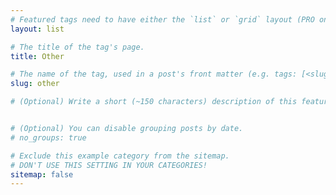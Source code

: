 ```yaml
---
# Featured tags need to have either the `list` or `grid` layout (PRO only).
layout: list

# The title of the tag's page.
title: Other

# The name of the tag, used in a post's front matter (e.g. tags: [<slug>]).
slug: other

# (Optional) Write a short (~150 characters) description of this featured tag.


# (Optional) You can disable grouping posts by date.
# no_groups: true

# Exclude this example category from the sitemap.
# DON'T USE THIS SETTING IN YOUR CATEGORIES!
sitemap: false
---
```

